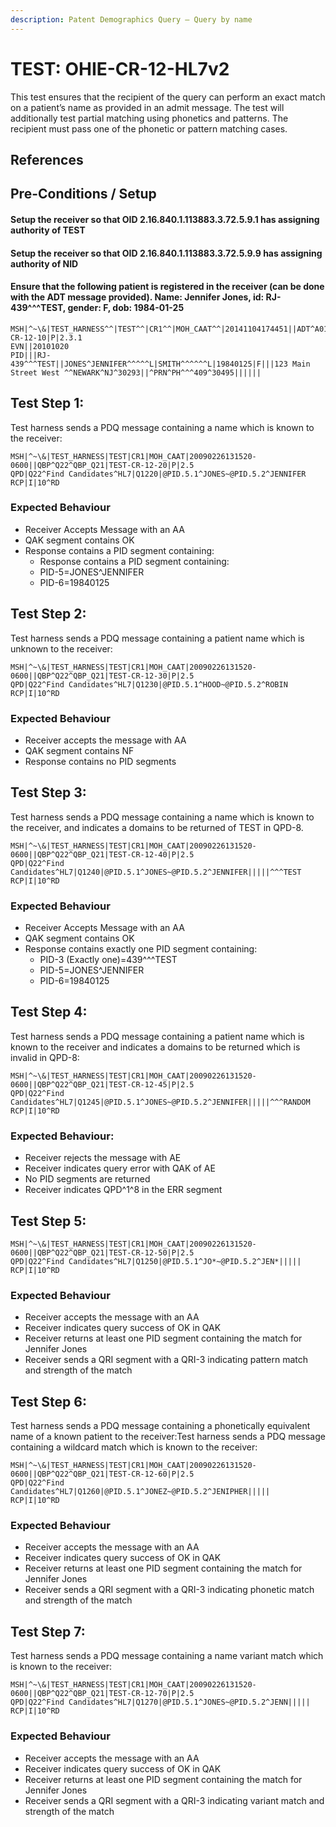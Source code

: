 ```yaml
---
description: Patent Demographics Query – Query by name
---
```


# TEST: OHIE-CR-12-HL7v2

This test ensures that the recipient of the query can perform an exact match on a patient’s name as provided in an admit message. The test will additionally test partial matching using phonetics and patterns. The recipient must pass one of the phonetic or pattern matching cases.

## References

## Pre-Conditions / Setup

#### Setup the receiver so that OID 2.16.840.1.113883.3.72.5.9.1 has assigning authority of TEST

#### Setup the receiver so that OID 2.16.840.1.113883.3.72.5.9.9 has assigning authority of NID

#### Ensure that the following patient is registered in the receiver \(can be done with the ADT message provided\). Name: Jennifer Jones, id: RJ-439^^^TEST, gender: F, dob: 1984-01-25

```text
MSH|^~\&|TEST_HARNESS^^|TEST^^|CR1^^|MOH_CAAT^^|20141104174451||ADT^A01^ADT_A01|TEST-CR-12-10|P|2.3.1
EVN||20101020
PID|||RJ-439^^^TEST||JONES^JENNIFER^^^^^L|SMITH^^^^^^L|19840125|F|||123 Main Street West ^^NEWARK^NJ^30293||^PRN^PH^^^409^30495||||||

```

## Test Step 1:

Test harness sends a PDQ message containing a name which is known to the receiver:

```text
MSH|^~\&|TEST_HARNESS|TEST|CR1|MOH_CAAT|20090226131520-0600||QBP^Q22^QBP_Q21|TEST-CR-12-20|P|2.5
QPD|Q22^Find Candidates^HL7|Q1220|@PID.5.1^JONES~@PID.5.2^JENNIFER
RCP|I|10^RD
```

### Expected Behaviour

* Receiver Accepts Message with an AA
* QAK segment contains OK
* Response contains a PID segment containing:
  * Response contains a PID segment containing:
  * PID-5=JONES^JENNIFER
  * PID-6=19840125

## Test Step 2:

Test harness sends a PDQ message containing a patient name which is unknown to the receiver:

```text
MSH|^~\&|TEST_HARNESS|TEST|CR1|MOH_CAAT|20090226131520-0600||QBP^Q22^QBP_Q21|TEST-CR-12-30|P|2.5
QPD|Q22^Find Candidates^HL7|Q1230|@PID.5.1^HOOD~@PID.5.2^ROBIN
RCP|I|10^RD
```

### Expected Behaviour

* Receiver accepts the message with AA
* QAK segment contains NF
* Response contains no PID segments

## Test Step 3:

Test harness sends a PDQ message containing a name which is known to the receiver, and indicates a domains to be returned of TEST in QPD-8.

```text
MSH|^~\&|TEST_HARNESS|TEST|CR1|MOH_CAAT|20090226131520-0600||QBP^Q22^QBP_Q21|TEST-CR-12-40|P|2.5
QPD|Q22^Find Candidates^HL7|Q1240|@PID.5.1^JONES~@PID.5.2^JENNIFER|||||^^^TEST
RCP|I|10^RD
```

### Expected Behaviour

* Receiver Accepts Message with an AA
* QAK segment contains OK
* Response contains exactly one PID segment containing:
  * PID-3 \(Exactly one\)=439^^^TEST
  * PID-5=JONES^JENNIFER
  * PID-6=19840125

## Test Step 4:

Test harness sends a PDQ message containing a patient name which is known to the receiver and indicates a domains to be returned which is invalid in QPD-8:

```text
MSH|^~\&|TEST_HARNESS|TEST|CR1|MOH_CAAT|20090226131520-0600||QBP^Q22^QBP_Q21|TEST-CR-12-45|P|2.5
QPD|Q22^Find Candidates^HL7|Q1245|@PID.5.1^JONES~@PID.5.2^JENNIFER|||||^^^RANDOM
RCP|I|10^RD
```

### Expected Behaviour:

* Receiver rejects the message with AE
* Receiver indicates query error with QAK of AE
* No PID segments are returned
* Receiver indicates QPD^1^8 in the ERR segment

## Test Step 5:

```text
MSH|^~\&|TEST_HARNESS|TEST|CR1|MOH_CAAT|20090226131520-0600||QBP^Q22^QBP_Q21|TEST-CR-12-50|P|2.5
QPD|Q22^Find Candidates^HL7|Q1250|@PID.5.1^JO*~@PID.5.2^JEN*|||||
RCP|I|10^RD
```

### Expected Behaviour

* Receiver accepts the message with an AA
* Receiver indicates query success of OK in QAK
* Receiver returns at least one PID segment containing the match for Jennifer Jones
* Receiver sends a QRI segment with a QRI-3 indicating pattern match and strength of the match

## Test Step 6:

Test harness sends a PDQ message containing a phonetically equivalent name of a known patient to the receiver:Test harness sends a PDQ message containing a wildcard match which is known to the receiver:

```text
MSH|^~\&|TEST_HARNESS|TEST|CR1|MOH_CAAT|20090226131520-0600||QBP^Q22^QBP_Q21|TEST-CR-12-60|P|2.5
QPD|Q22^Find Candidates^HL7|Q1260|@PID.5.1^JONEZ~@PID.5.2^JENIPHER|||||
RCP|I|10^RD
```

### Expected Behaviour

* Receiver accepts the message with an AA
* Receiver indicates query success of OK in QAK
* Receiver returns at least one PID segment containing the match for Jennifer Jones
* Receiver sends a QRI segment with a QRI-3 indicating phonetic match and strength of the match

## Test Step 7:

Test harness sends a PDQ message containing a name variant match which is known to the receiver:

```text
MSH|^~\&|TEST_HARNESS|TEST|CR1|MOH_CAAT|20090226131520-0600||QBP^Q22^QBP_Q21|TEST-CR-12-70|P|2.5
QPD|Q22^Find Candidates^HL7|Q1270|@PID.5.1^JONES~@PID.5.2^JENN|||||
RCP|I|10^RD
```

### Expected Behaviour

* Receiver accepts the message with an AA
* Receiver indicates query success of OK in QAK
* Receiver returns at least one PID segment containing the match for Jennifer Jones
* Receiver sends a QRI segment with a QRI-3 indicating variant match and strength of the match


